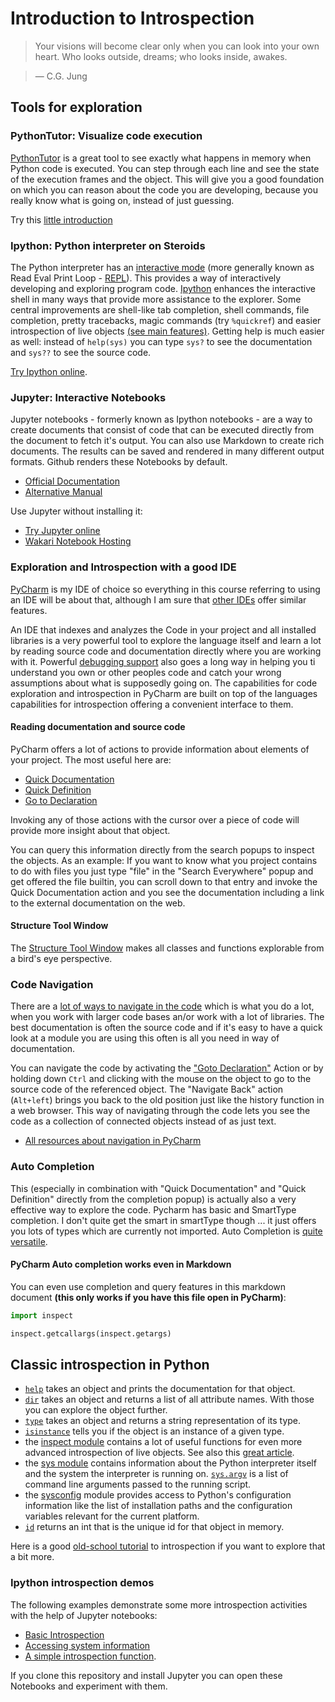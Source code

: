 # Introduction to Introspection

> Your visions will become clear only when you can look into your own heart. Who looks outside, dreams; who looks inside, awakes. 
    
> ― C.G. Jung

## Tools for exploration

### PythonTutor: Visualize code execution

[PythonTutor](http://www.pythontutor.com/visualize.html) is a great tool to see exactly what happens in memory when Python code is executed. You can step through each line and see the state of the execution frames and the object. This will give you a good foundation on which you can reason about the code you are developing, because you really know what is going on, instead of just guessing.

Try this [little introduction](http://goo.gl/CqhmVy)

### Ipython: Python interpreter on Steroids

The Python interpreter has an [interactive mode](https://docs.python.org/2/tutorial/interpreter.html#interactive-mode) (more generally known as Read Eval Print Loop - [REPL](https://en.wikipedia.org/wiki/Read%E2%80%93eval%E2%80%93print_loop)). This provides a way of interactively developing and exploring program code. [Ipython](https://ipython.org/) enhances the interactive shell in many ways that provide more assistance to the explorer. Some central improvements are shell-like tab completion, shell commands, file completion, pretty tracebacks, magic commands (try `%quickref`) and easier introspection of live objects [(see main features)](http://ipython.readthedocs.org/en/stable/overview.html#main-features-of-the-interactive-shell). Getting help is much easier as well: instead of `help(sys)` you can type `sys?` to see the documentation and `sys??` to see the source code.

[Try Ipython online](https://www.pythonanywhere.com/try-ipython/).

### Jupyter: Interactive Notebooks

Jupyter notebooks - formerly known as Ipython notebooks - are a way to create documents that consist of code that can be executed directly from the document to fetch it's output. You can also use Markdown to create rich documents. The results can be saved and rendered in many different output formats. Github renders these Notebooks by default.

* [Official Documentation](https://jupyter.readthedocs.org/en/latest/#user-docs)
* [Alternative Manual](http://jupyter.cs.brynmawr.edu/hub/dblank/public/Jupyter%20Notebook%20Users%20Manual.ipynb#Jupyter-Notebook-Users-Manual)

Use Jupyter without installing it:

* [Try Jupyter online](https://try.jupyter.org/)
* [Wakari Notebook Hosting](https://wakari.io)

### Exploration and Introspection with a good IDE

[PyCharm](https://www.jetbrains.com/pycharm/) is my IDE of choice so everything in this course referring to using an IDE will be about that, although I am sure that [other IDEs](https://wiki.python.org/moin/IntegratedDevelopmentEnvironments) offer similar features.

An IDE that indexes and analyzes the Code in your project and all installed libraries is a very powerful tool to explore the language itself and learn a lot by reading source code and documentation directly where you are working with it. Powerful [debugging support](https://www.youtube.com/watch?v=JcOCNgXXhmE&list=PLQ176FUIyIUY5Ii58pzoZhS_3qIBL80nz) also goes a long way in helping you ti understand you own or other peoples code and catch your wrong assumptions about what is supposedly going on. The capabilities for code exploration and introspection in PyCharm are built on top of the languages capabilities for introspection offering a convenient interface to them.

#### Reading documentation and source code

PyCharm offers a lot of actions to provide information about elements of your project. The most useful here are:

* [Quick Documentation](https://www.jetbrains.com/help/pycharm/5.0/viewing-inline-documentation.html)
* [Quick Definition](https://www.jetbrains.com/help/pycharm/5.0/viewing-definition.html)
* [Go to Declaration](https://www.jetbrains.com/help/pycharm/5.0/navigating-to-declaration-or-type-declaration-of-a-symbol.html)

Invoking any of those actions with the cursor over a piece of code will provide more insight about that object.

You can query this information directly from the search popups to inspect the objects. As an example: If you want to know what you project contains to do with files you just type "file" in the "Search Everywhere" popup and get offered the file builtin, you can scroll down to that entry and invoke the Quick Documentation action and you see the documentation including a link to the external documentation on the web.

#### Structure Tool Window

The [Structure Tool Window](https://www.jetbrains.com/help/idea/2016.1/structure-tool-window-file-structure-popup.html) makes all classes and functions explorable from a bird's eye perspective.

### Code Navigation

There are a [lot of ways to navigate in the code](https://www.jetbrains.com/help/pycharm/5.0/navigation-in-source-code.html) which is what you do a lot, when you work with larger code bases an/or work with a lot of libraries. The best documentation is often the source code and if it's easy to have a quick look at a module you are using this often is all you need in way of documentation.

You can navigate the code by activating the ["Goto Declaration"](https://www.jetbrains.com/help/pycharm/5.0/navigating-to-declaration-or-type-declaration-of-a-symbol.html) Action or by holding down `Ctrl` and clicking with the mouse on the object to go to the source code of the referenced object. The "Navigate Back" action (`Alt+left`) brings you back to the old position just like the history function in a web browser. This way of navigating through the code lets you see the code as a collection of connected objects instead of as just text.

* [All resources about navigation in PyCharm](https://www.jetbrains.com/help/pycharm/5.0/navigating-to-declaration-or-type-declaration-of-a-symbol.html)

### Auto Completion

This (especially in combination with "Quick Documentation" and "Quick Definition" directly from the completion popup) is actually also a very effective way to explore the code. Pycharm has basic and SmartType completion. I don't quite get the smart in smartType though ... it just offers you lots of types which are currently not imported. Auto Completion is [quite versatile](https://www.jetbrains.com/help/pycharm/5.0/auto-completing-code.html?origin=old_help).


#### PyCharm Auto completion works even in Markdown

You can even use completion and query features in this markdown document **(this only works if you have this file open in PyCharm)**:

```python
import inspect

inspect.getcallargs(inspect.getargs)
```

## Classic introspection in Python

* [`help`](https://docs.python.org/2/library/functions.html#help) takes an object and prints the documentation for that object.
* [`dir`](https://docs.python.org/2/library/functions.html#dir) takes an object and returns a list of all attribute names. With those you can explore the object further.
* [`type`](https://docs.python.org/2/library/functions.html#type) takes an object and returns a string representation of its type.
* [`isinstance`](https://docs.python.org/2/library/functions.html#isinstance) tells you if the object is an instance of a given type.
* the [inspect module](https://docs.python.org/2/library/inspect.html) contains a lot of useful functions for even more advanced introspection of live objects. See also this [great article](https://pymotw.com/2/inspect/index.html#module-inspect).
* the [sys module](https://docs.python.org/2/library/sys.html#module-sys) contains information about the Python interpreter itself and the system the interpreter is running on. [`sys.argv`](https://docs.python.org/2/library/sys.html#sys.argv) is a list of command line arguments passed to the running script.
* the [sysconfig](https://docs.python.org/2/library/sysconfig.html#module-sysconfig) module provides access to Python's configuration information like the list of installation paths and the configuration variables relevant for the current platform.
* [`id`](https://docs.python.org/2/library/functions.html#id) returns an int that is the unique id for that object in memory.

Here is a good [old-school tutorial](http://www.ibm.com/developerworks/library/l-pyint/) to introspection if you want to explore that a bit more.

### Ipython introspection demos

The following examples demonstrate some more introspection activities with the help of Jupyter notebooks: 
 
* [Basic Introspection](introspection-basics.ipynb) 
* [Accessing system information](introspection-system.ipynb) 
* [A simple introspection function](introspection-function.ipynb).

If you clone this repository and install Jupyter you can open these Notebooks and experiment with them.
